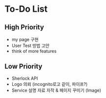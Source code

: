 # To-Do List

## High Priority
- my page 구현
- User Test 방법 고안
- think of more features

## Low Priority
- Sherlock API
- Logo 의뢰 (incognito로고 같이, 파이프?)
- Service 설명 자료 자작 & 페이지 꾸미기 (Image)
